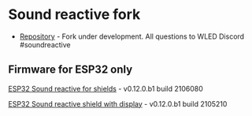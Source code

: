 # Sound reactive fork
-   [Repository](https://github.com/atuline/WLED) - Fork under development. All questions to WLED Discord #soundreactive
## Firmware for ESP32 only
[ESP32 Sound reactive for shields](https://github.com/srg74/WLED-wemos-shield/tree/master/resources/Firmware/Sound_reactive/v0.12.0) - v0.12.0.b1 build 2106080

[ESP32 Sound reactive shield with display](https://github.com/srg74/WLED-wemos-shield/tree/master/resources/Firmware/Sound_reactive/mini_shield) - v0.12.0.b1 build 2105210